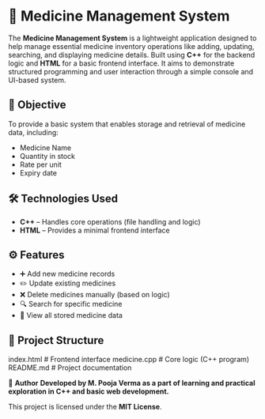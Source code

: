 # 💊 Medicine Management System

The **Medicine Management System** is a lightweight application designed to help manage essential medicine inventory operations like adding, updating, searching, and displaying medicine details.
Built using **C++** for the backend logic and **HTML** for a basic frontend interface.
It aims to demonstrate structured programming and user interaction through a simple console and UI-based system.

## 🎯 Objective

To provide a basic system that enables storage and retrieval of medicine data, including:
- Medicine Name
- Quantity in stock
- Rate per unit
- Expiry date

## 🛠️ Technologies Used

- **C++** – Handles core operations (file handling and logic)
- **HTML** – Provides a minimal frontend interface

## ⚙️ Features

- ➕ Add new medicine records
- ✏️ Update existing medicines
- ❌ Delete medicines manually (based on logic)
- 🔍 Search for specific medicine
- 📃 View all stored medicine data

## 📂 Project Structure

  index.html # Frontend interface
  medicine.cpp # Core logic (C++ program)
  README.md # Project documentation

👤 **Author**
**Developed by M. Pooja Verma as a part of learning and practical exploration in C++ and basic web development.**

This project is licensed under the **MIT License**.

